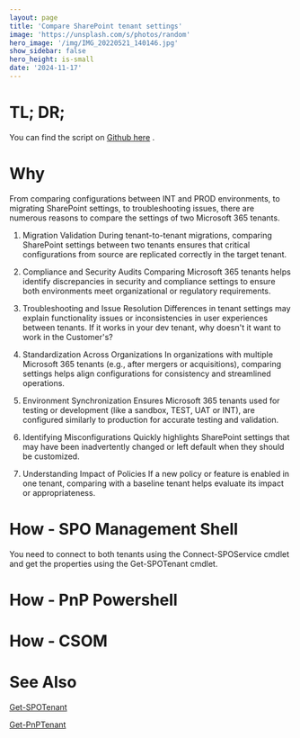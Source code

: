 ```yaml
---
layout: page
title: 'Compare SharePoint tenant settings'
image: 'https://unsplash.com/s/photos/random'
hero_image: '/img/IMG_20220521_140146.jpg'
show_sidebar: false
hero_height: is-small
date: '2024-11-17'
---
```




# TL; DR;

You can find the script on [Github here](https://github.com/PowershellScripts/SharePointOnline-ScriptSamples/tree/develop/Tenant%20Settings/Compare2tenants) .


# Why

From comparing configurations between INT and PROD environments, to migrating SharePoint settings, to troubleshooting issues, there are numerous reasons to compare the settings of two Microsoft 365 tenants.

1. Migration Validation
During tenant-to-tenant migrations, comparing SharePoint settings between two tenants ensures that critical configurations from source are replicated correctly in the target tenant.

2. Compliance and Security Audits
Comparing Microsoft 365 tenants helps identify discrepancies in security and compliance settings to ensure both environments meet organizational or regulatory requirements.

3. Troubleshooting and Issue Resolution
Differences in tenant settings may explain functionality issues or inconsistencies in user experiences between tenants. If it works in your dev tenant, why doesn't it want to work in the Customer's?

4. Standardization Across Organizations
In organizations with multiple Microsoft 365 tenants (e.g., after mergers or acquisitions), comparing settings helps align configurations for consistency and streamlined operations.

5. Environment Synchronization
Ensures Microsoft 365 tenants used for testing or development (like a sandbox, TEST, UAT or INT), are configured similarly to production for accurate testing and validation.

6. Identifying Misconfigurations
Quickly highlights SharePoint settings that may have been inadvertently changed or left default when they should be customized.

7. Understanding Impact of Policies
If a new policy or feature is enabled in one tenant, comparing with a baseline tenant helps evaluate its impact or appropriateness.




# How - SPO Management Shell

You need to connect to both tenants using the Connect-SPOService cmdlet and get the properties using the Get-SPOTenant cmdlet. 



# How - PnP Powershell

# How - CSOM






# See Also

[Get-SPOTenant](https://learn.microsoft.com/en-us/powershell/module/sharepoint-online/get-spotenant?view=sharepoint-ps)

[Get-PnPTenant](https://pnp.github.io/powershell/cmdlets/Get-PnPTenant.html)
